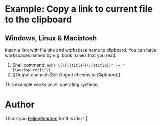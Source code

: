 # Example: Copy a link to current file to the clipboard

## Windows, Linux & Macintosh
Insert a link with file title and workspace name to clipboard. You can have workspaces named by e.g. book names that you read.
1. Shell command: `echo \[\[{{title}}\|{{title}}" -> "{{workspace}}\]\]`
2. [[Output channels|Set *Output channel* to *Clipboard*]].

This example works on all operating systems.

# Author
Thank you [FelipeRearden](https://github.com/FelipeRearden) for this idea! 🙂